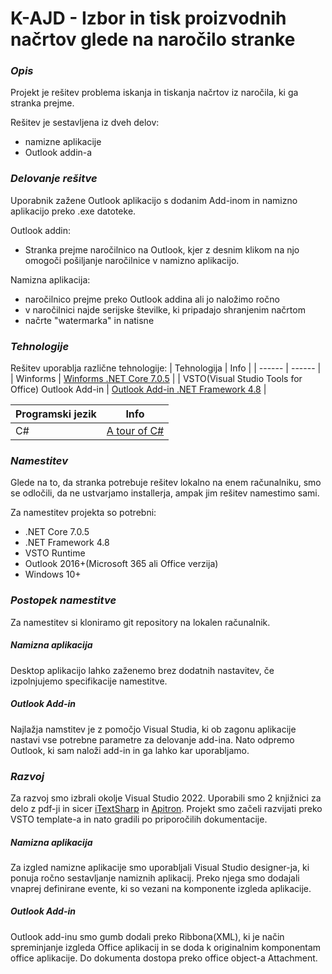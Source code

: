 # **K-AJD - Izbor in tisk proizvodnih načrtov glede na naročilo stranke**

### **_Opis_**

Projekt je rešitev problema iskanja in tiskanja načrtov iz naročila, ki ga stranka prejme.

Rešitev je sestavljena iz dveh delov:
- namizne aplikacije
- Outlook addin-a

### **_Delovanje rešitve_**
Uporabnik zažene Outlook aplikacijo s dodanim Add-inom in namizno aplikacijo preko .exe datoteke.

Outlook addin:
- Stranka prejme naročilnico na Outlook, kjer z desnim klikom na njo omogoči pošiljanje naročilnice v namizno aplikacijo.

Namizna aplikacija:
- naročilnico prejme preko Outlook addina ali jo naložimo ročno
- v naročilnici najde serijske številke, ki pripadajo shranjenim načrtom
- načrte "watermarka" in natisne

### **_Tehnologije_**

Rešitev uporablja različne tehnologije:
| Tehnologija | Info |
| ------ | ------ |
| Winforms | [Winforms .NET Core 7.0.5][PlDb] |
| VSTO(Visual Studio Tools for Office) Outlook Add-in | [Outlook Add-in .NET Framework 4.8][PlGh] |

| Programski jezik | Info |
| ------ | ------ |
| C# | [A tour of C#][PlCh] |

### **_Namestitev_**
Glede na to, da stranka potrebuje rešitev lokalno na enem računalniku, smo se odločili, da ne ustvarjamo installerja, ampak 
jim rešitev namestimo sami.

Za namestitev projekta so potrebni:
- .NET Core 7.0.5
- .NET Framework 4.8
- VSTO Runtime
- Outlook 2016+(Microsoft 365 ali Office verzija)
- Windows 10+

### **_Postopek namestitve_**
Za namestitev si kloniramo git repository na lokalen računalnik.
##### Namizna aplikacija
Desktop aplikacijo lahko zaženemo brez dodatnih nastavitev, če izpolnjujemo specifikacije namestitve.
##### Outlook Add-in
Najlažja namstitev je z pomočjo Visual Studia, ki ob zagonu aplikacije nastavi vse potrebne parametre za delovanje add-ina. Nato odpremo Outlook, ki sam naloži add-in in ga lahko kar uporabljamo. 

### **_Razvoj_**
Za razvoj smo izbrali okolje Visual Studio 2022. Uporabili smo 2 knjižnici za delo z pdf-ji in sicer [iTextSharp][PlIt] in [Apitron][PlAp]. Projekt smo začeli razvijati preko VSTO template-a in nato gradili po priporočilih dokumentacije.
##### Namizna aplikacija
Za izgled namizne aplikacije smo uporabljali Visual Studio designer-ja, ki ponuja ročno sestavljanje namiznih aplikacij. Preko njega smo dodajali vnaprej definirane evente, ki so vezani na komponente izgleda aplikacije.

##### Outlook Add-in
Outlook add-inu smo gumb dodali preko Ribbona(XML), ki je način spreminjanje izgleda Office aplikacij in se doda k originalnim komponentam office aplikacije. Do dokumenta dostopa preko office object-a Attachment.





[//]: # 
   [PlDb]: <https://github.com/dotnet/winforms>
   [PlGh]: <https://learn.microsoft.com/en-us/visualstudio/vsto/outlook-solutions?view=vs-2022>
   [PlCh]: <https://learn.microsoft.com/en-us/dotnet/csharp/tour-of-csharp/>
   [PlIt]: <https://itextpdf.com/products/itextsharp/>
   [PlAp]: <https://www.apitron.com/>
   
   
   
